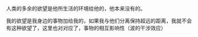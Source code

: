 人类的多余的欲望是他所生活的环境给他的，他本来没有的。

  

我的欲望是我身边的事物加给我的，如果我与他们分离保持超远的距离，我就不会有这种欲望了，这里也对对应了，事物的相互影响性（波的干涉效应）
